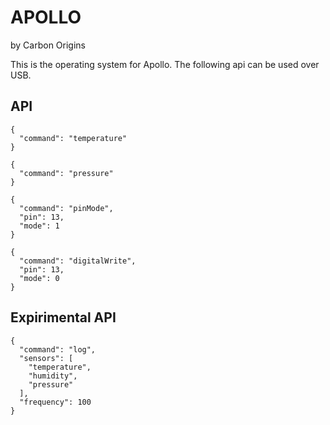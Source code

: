 APOLLO
=============

by Carbon Origins

This is the operating system for Apollo.  The following api can be used over USB.

## API

```code
{
  "command": "temperature"
}
```

```code
{
  "command": "pressure"
}
```

```code
{
  "command": "pinMode",
  "pin": 13,
  "mode": 1
}
```

```code
{
  "command": "digitalWrite",
  "pin": 13,
  "mode": 0
}
```

## Expirimental API

```code
{
  "command": "log",
  "sensors": [
    "temperature",
    "humidity",
    "pressure"
  ],
  "frequency": 100
}
```
